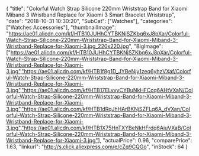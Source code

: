 {
	"title": "Colorful Watch Strap Silicone 220mm Wriststrap Band for Xiaomi Miband 3 Wristband Replace for Xiaomi 3 Smart Bracelet Wriststrap",
	"date": "2018-10-31 10:30:20",
	"SubCat": ["Watches"],
	"categories": ["Watches Accessories"],
	"thumbnailImage": "https://ae01.alicdn.com/kf/HTB10JUHhCYTBKNjSZKbq6xJ8pXar/Colorful-Watch-Strap-Silicone-220mm-Wriststrap-Band-for-Xiaomi-Miband-3-Wristband-Replace-for-Xiaomi-3.jpg_220x220.jpg",
	"BigImage": ["https://ae01.alicdn.com/kf/HTB10JUHhCYTBKNjSZKbq6xJ8pXar/Colorful-Watch-Strap-Silicone-220mm-Wriststrap-Band-for-Xiaomi-Miband-3-Wristband-Replace-for-Xiaomi-3.jpg","https://ae01.alicdn.com/kf/HTB1f8g1D_JYBeNjy1zeq6yhzVXaf/Colorful-Watch-Strap-Silicone-220mm-Wriststrap-Band-for-Xiaomi-Miband-3-Wristband-Replace-for-Xiaomi-3.jpg","https://ae01.alicdn.com/kf/HTB17ELvvyCYBuNkHFCcq6AHtVXaN/Colorful-Watch-Strap-Silicone-220mm-Wriststrap-Band-for-Xiaomi-Miband-3-Wristband-Replace-for-Xiaomi-3.jpg","https://ae01.alicdn.com/kf/HTB1dRqJhHArBKNjSZFLq6A_dVXan/Colorful-Watch-Strap-Silicone-220mm-Wriststrap-Band-for-Xiaomi-Miband-3-Wristband-Replace-for-Xiaomi-3.jpg","https://ae01.alicdn.com/kf/HTB1X75HnTXYBeNkHFrdq6AiuVXaB/Colorful-Watch-Strap-Silicone-220mm-Wriststrap-Band-for-Xiaomi-Miband-3-Wristband-Replace-for-Xiaomi-3.jpg"],
	"actualPrice": 0.96,
	"comparePrice": 1.63,
	"linkurl": "http://s.click.aliexpress.com/e/cZq9CQGo",
	"inStock": 64
}
